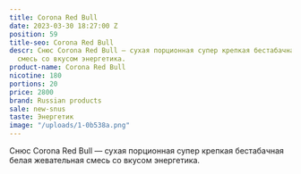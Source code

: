 ```yaml
---
title: Corona Red Bull
date: 2023-03-30 18:27:00 Z
position: 59
title-seo: Corona Red Bull
descr: Снюс Corona Red Bull — сухая порционная супер крепкая бестабачная белая жевательная
  смесь со вкусом энергетика.
product-name: Corona Red Bull
nicotine: 180
portions: 20
price: 2800
brand: Russian products
sale: new-snus
taste: Энергетик
image: "/uploads/1-0b538a.png"
---
```


Снюс Corona Red Bull — сухая порционная супер крепкая бестабачная белая жевательная смесь со вкусом энергетика.